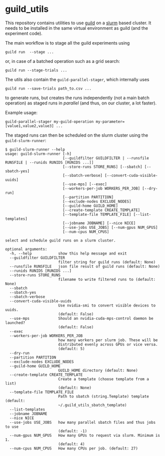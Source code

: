# guild_utils

This repository contains utilities to use [guild](https://guild.ai/) on a [slurm](https://slurm.schedmd.com/) based
cluster.  It needs to be installed in the same virtual environment as
guild (and the experiment code).

The main workflow is to stage all the guild experiments using
```
guild run  --stage ...
```

or, in case of a batched operation such as a grid search:
```
guild run --stage-trials ...
```

The utils also contain the `guild-parallel-stager`, which internally uses
```
guild run --save-trials path_to.csv ...
```
to generate runs, but creates the runs independently (not a main batch operation) as staged runs in *parallel* (and thus, on our cluster, a lot faster).

Example usage:
```
guild-parallel-stager my-guild-operation my-parameter=[value1,value2,value3] ...
```

The staged runs can then be scheduled on the slurm cluster using the `guild-slurm-runner`:

```
$ guild-slurm-runner --help
usage: guild-slurm-runner [-h]
                          [--guildfilter GUILDFILTER | --runsfile RUNSFILE | --runids RUNIDS [RUNIDS ...]]
                          [--store-runs STORE_RUNS] [--sbatch] [--sbatch-yes]
                          [--sbatch-verbose] [--convert-cuda-visible-uuids]
                          [--use-mps] [--exec]
                          [--workers-per-job WORKERS_PER_JOB] [--dry-run]
                          [--partition PARTITION]
                          [--exclude-nodes EXCLUDE_NODES]
                          [--guild-home GUILD_HOME]
                          [--create-template CREATE_TEMPLATE]
                          [--template-file TEMPLATE_FILE] [--list-templates]
                          [--jobname JOBNAME] [--nice NICE]
                          [--use-jobs USE_JOBS] [--num-gpus NUM_GPUS]
                          [--num-cpus NUM_CPUS]

select and schedule guild runs on a slurm cluster.

optional arguments:
  -h, --help            show this help message and exit
  --guildfilter GUILDFILTER
                        filter string for guild runs (default: None)
  --runsfile RUNSFILE   json file result of guild runs (default: None)
  --runids RUNIDS [RUNIDS ...]
  --store-runs STORE_RUNS
                        filename to write filtered runs to (default: None)
  --sbatch
  --sbatch-yes
  --sbatch-verbose
  --convert-cuda-visible-uuids
                        Use nvidia-smi to convert visible devices to uuids.
                        (default: False)
  --use-mps             Should an nvidia-cuda-mps-control daemon be launched?
                        (default: False)
  --exec
  --workers-per-job WORKERS_PER_JOB
                        how many workers per slurm job. These will be
                        distributed evenly across GPUs or vice versa.
                        (default: 5)
  --dry-run
  --partition PARTITION
  --exclude-nodes EXCLUDE_NODES
  --guild-home GUILD_HOME
                        GUILD_HOME directory (default: None)
  --create-template CREATE_TEMPLATE
                        Create a template (choose template from a list)
                        (default: None)
  --template-file TEMPLATE_FILE
                        Path to sbatch (string.Template) template (default:
                        ~/.guild_utils_sbatch_template)
  --list-templates
  --jobname JOBNAME
  --nice NICE
  --use-jobs USE_JOBS   how many parallel sbatch files and thus jobs to use
                        (default: -1)
  --num-gpus NUM_GPUS   How many GPUs to request via slurm. Minimum is 1.
                        (default: 4)
  --num-cpus NUM_CPUS   How many CPUs per job. (default: 27)
```
